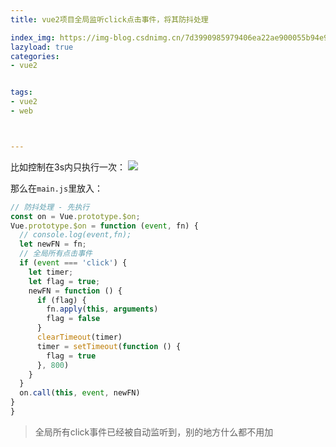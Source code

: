```yaml
---
title: vue2项目全局监听click点击事件，将其防抖处理

index_img: https://img-blog.csdnimg.cn/7d3990985979406ea22ae900055b94e9.gif
lazyload: true
categories:
- vue2


tags:
- vue2
- web



---
```






比如控制在3s内只执行一次：
![](https://img-blog.csdnimg.cn/7d3990985979406ea22ae900055b94e9.gif#pic_center)



那么在`main.js`里放入：
```javascript
// 防抖处理 - 先执行
const on = Vue.prototype.$on;
Vue.prototype.$on = function (event, fn) {
  // console.log(event,fn);
  let newFN = fn;
  // 全局所有点击事件
  if (event === 'click') {
    let timer;
    let flag = true;
    newFN = function () {
      if (flag) {
        fn.apply(this, arguments)
        flag = false
      }
      clearTimeout(timer)
      timer = setTimeout(function () {
        flag = true
      }, 800)
    }
  }
  on.call(this, event, newFN)
}
}
```

> 全局所有click事件已经被自动监听到，别的地方什么都不用加

